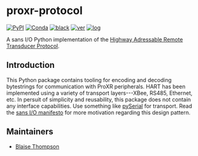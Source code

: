# proxr-protocol

[![PyPI](https://img.shields.io/pypi/v/proxr-protocol)](https://pypi.org/project/proxr-protocol)
[![Conda](https://img.shields.io/conda/vn/conda-forge/proxr-protocol)](https://anaconda.org/conda-forge/proxr-protocol)
[![black](https://img.shields.io/badge/code--style-black-black)](https://black.readthedocs.io/)
[![ver](https://img.shields.io/badge/calver-YYYY.M.MICRO-blue)](https://calver.org/)
[![log](https://img.shields.io/badge/change-log-informational)](https://github.com/yaq-project/proxr-protocol/-/blob/main/CHANGELOG.md)

A sans I/O Python implementation of the [Highway Adressable Remote Transducer Protocol](https://en.wikipedia.org/wiki/Highway_Addressable_Remote_Transducer_Protocol).

## Introduction

This Python package contains tooling for encoding and decoding bytestrings for communication with ProXR peripherals.
HART has been implemented using a variety of transport layers---XBee, RS485, Ethernet, etc.
In persuit of simplicity and reusability, this package does not contain any interface capabilities.
Use something like [pySerial](https://pyserial.readthedocs.io) for transport.
Read the [sans I/O manifesto](https://sans-io.readthedocs.io/) for more motivation regarding this design pattern.

## Maintainers

- [Blaise Thompson](https://github.com/untzag)
